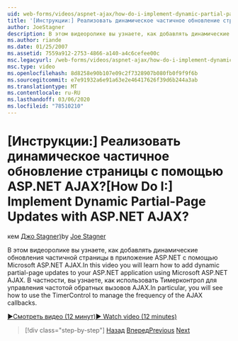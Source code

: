```yaml
---
uid: web-forms/videos/aspnet-ajax/how-do-i-implement-dynamic-partial-page-updates-with-aspnet-ajax
title: '[Инструкции:] Реализовать динамическое частичное обновление страницы с помощью ASP.NET AJAX? | Документы Майкрософт'
author: JoeStagner
description: В этом видеоролике вы узнаете, как добавлять динамические обновления частичной страницы в приложение ASP.NET с помощью Microsoft ASP.NET AJAX.
ms.author: riande
ms.date: 01/25/2007
ms.assetid: 7559a912-2753-4866-a140-a4c6cefee00c
msc.legacyurl: /web-forms/videos/aspnet-ajax/how-do-i-implement-dynamic-partial-page-updates-with-aspnet-ajax
msc.type: video
ms.openlocfilehash: 8d8258e90b107e09c2f7328907b080fb0f9f9f6b
ms.sourcegitcommit: e7e91932a6e91a63e2e46417626f39d6b244a3ab
ms.translationtype: MT
ms.contentlocale: ru-RU
ms.lasthandoff: 03/06/2020
ms.locfileid: "78510210"
---
```

# <a name="how-do-i-implement-dynamic-partial-page-updates-with-aspnet-ajax"></a><span data-ttu-id="19c40-104">[Инструкции:] Реализовать динамическое частичное обновление страницы с помощью ASP.NET AJAX?</span><span class="sxs-lookup"><span data-stu-id="19c40-104">[How Do I:] Implement Dynamic Partial-Page Updates with ASP.NET AJAX?</span></span>

<span data-ttu-id="19c40-105">кем [Джо Stagner)](https://github.com/JoeStagner)</span><span class="sxs-lookup"><span data-stu-id="19c40-105">by [Joe Stagner](https://github.com/JoeStagner)</span></span>

<span data-ttu-id="19c40-106">В этом видеоролике вы узнаете, как добавлять динамические обновления частичной страницы в приложение ASP.NET с помощью Microsoft ASP.NET AJAX.</span><span class="sxs-lookup"><span data-stu-id="19c40-106">In this video you will learn how to add dynamic partial-page updates to your ASP.NET application using Microsoft ASP.NET AJAX.</span></span> <span data-ttu-id="19c40-107">В частности, вы узнаете, как использовать Тимерконтрол для управления частотой обратных вызовов AJAX.</span><span class="sxs-lookup"><span data-stu-id="19c40-107">In particular, you will see how to use the TimerControl to manage the frequency of the AJAX callbacks.</span></span>

[<span data-ttu-id="19c40-108">&#9654;Смотреть видео (12 минут)</span><span class="sxs-lookup"><span data-stu-id="19c40-108">&#9654; Watch video (12 minutes)</span></span>](https://channel9.msdn.com/Blogs/ASP-NET-Site-Videos/how-do-i-implement-dynamic-partial-page-updates-with-aspnet-ajax)

> [!div class="step-by-step"]
> <span data-ttu-id="19c40-109">[Назад](how-do-i-get-started-with-aspnet-ajax.md)
> [Вперед](how-do-i-make-client-side-network-callbacks-with-aspnet-ajax.md)</span><span class="sxs-lookup"><span data-stu-id="19c40-109">[Previous](how-do-i-get-started-with-aspnet-ajax.md)
[Next](how-do-i-make-client-side-network-callbacks-with-aspnet-ajax.md)</span></span>
